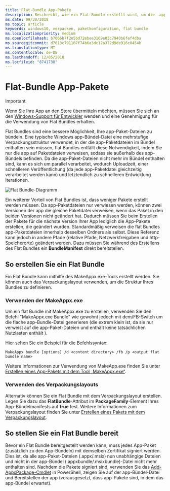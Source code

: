 ```yaml
---
title: Flat-Bundle App-Pakete
description: Beschreibt, wie ein Flat-Bundle erstellt wird, um die .appx-Paketdateien Ihrer App mit Verweisen auf App-Pakete zu bündeln.
ms.date: 09/30/2018
ms.topic: article
keywords: windows10, verpacken, paketkonfiguration, flat bundle
ms.localizationpriority: medium
ms.openlocfilehash: b7066b7f2e5bd72ebee3169e03c7940b6fef4dba
ms.sourcegitcommit: d7613c791107f74b6a3dc12a372d9de916c0454b
ms.translationtype: MT
ms.contentlocale: de-DE
ms.lasthandoff: 12/05/2018
ms.locfileid: "8741738"
---
```

# <a name="flat-bundle-app-packages"></a>Flat-Bundle App-Pakete 

> [!IMPORTANT]
> Wenn Sie Ihre App an den Store übermitteln möchten, müssen Sie sich an den [Windows-Support für Entwickler](https://developer.microsoft.com/windows/support) wenden und eine Genehmigung für die Verwendung von Flat Bundles erhalten.

Flat Bundles sind eine bessere Möglichkeit, Ihre app-Paket-Dateien zu bündeln. Eine typische Windows app-Bündel-Datei eine mehrstufige Verpackungsstruktur verwendet, in der die app-Paketdateien im Bündel enthalten sein müssen, flat Bundles entfällt diese Notwendigkeit, indem Sie nur die app auf Paketdateien verweisen, sodass sie außerhalb des app-Bündels befinden. Da die app-Paket-Dateien nicht mehr im Bündel enthalten sind, kann es sich um parallel verarbeitet, wodurch Uploadzeit, einer schnelleren Veröffentlichung (da jede app-Paketdatei gleichzeitig verarbeitet werden kann) und letztendlich zu schnelleren Entwicklung Iterationen.

![Flat Bundle-Diagramm](images/bundle-combined.png)

Ein weiterer Vorteil von Flat Bundles ist, dass weniger Pakete erstellt werden müssen. Da app-Paketdateien nur verwiesen werden, können zwei Versionen der app die gleiche Paketdatei verweisen, wenn das Paket in den beiden Versionen nicht geändert hat. Dadurch müssen Sie beim Erstellen der Pakete für die nächste Version Ihrer App lediglich die App-Pakete erstellen, die geändert wurden.
Standardmäßig verweisen die flat Bundles app-Paketdateien innerhalb desselben Ordners als selbst. Diese Referenz kann jedoch in andere Pfade (relative Pfade, Netzwerkfreigaben und http-Speicherorte) geändert werden. Dazu müssen Sie während des Erstellens des Flat Bundles ein **BundleManifest** direkt bereitstellen. 

## <a name="how-to-create-a-flat-bundle"></a>So erstellen Sie ein Flat Bundle

Ein Flat Bundle kann mithilfe des MakeAppx.exe-Tools erstellt werden. Sie können auch das Verpackungslayout verwenden, um die Struktur Ihres Bundles zu definieren.

### <a name="using-makeappxexe"></a>Verwenden der MakeAppx.exe
Um ein flat Bundle mit MakeAppx.exe zu erstellen, verwenden Sie den Befehl "MakeAppx.exe Bundle" wie gewohnt jedoch mit dem/FB-Switch um die flache app-Bundle-Datei generieren (die extrem klein ist, da sie nur verweist auf die app-Paket-Dateien und enthält keine tatsächlichen Nutzlasten enthält ). 

Hier sehen Sie ein Beispiel für die Befehlssyntax:

```syntax
MakeAppx bundle [options] /d <content directory> /fb /p <output flat bundle name>
```

Weitere Informationen zur Verwendung von MakeApp.exe finden Sie unter [Erstellen eines App-Pakets mit dem Tool „MakeAppx.exe“](https://docs.microsoft.com/windows/uwp/packaging/create-app-package-with-makeappx-tool).

### <a name="using-packaging-layout"></a>Verwenden des Verpackungslayouts
Alternativ können Sie ein Flat Bundle mit dem Verpackungslayout erstellen. Legen Sie dazu das **FlatBundle**-Attribut im **PackageFamily**-Element Ihres App-Bündelmanifests auf **true** fest. Weitere Informationen zum Verpackungslayout finden Sie unter [Erstellen eines Pakets mit dem Verpackungslayout](packaging-layout.md).

## <a name="how-to-deploy-a-flat-bundle"></a>So stellen Sie ein Flat Bundle bereit 
Bevor ein Flat Bundle bereitgestellt werden kann, muss jedes App-Paket (zusätzlich zu den App-Bündeln) mit demselben Zertifikat signiert werden. Dies ist, da alle app-Paket-Dateien (.appx/.msix) nun unabhängige Dateien und nicht in der app-Bündel (.appxbundle/.msixbundle)-Datei nicht mehr enthalten sind. Nachdem die Pakete signiert sind, verwenden Sie das [Add-AppxPackage-Cmdlet](https://docs.microsoft.com/powershell/module/appx/add-appxpackage?view=win10-ps) in PowerShell, zeigen Sie auf der app-Bündel-Datei und Bereitstellen der app (vorausgesetzt, dass app-Pakete sind, in dem das app-Bündel erwartet). 